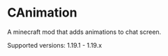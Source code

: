 # CAnimation
A minecraft mod that adds animations to chat screen.

Supported versions: 1.19.1 - 1.19.x